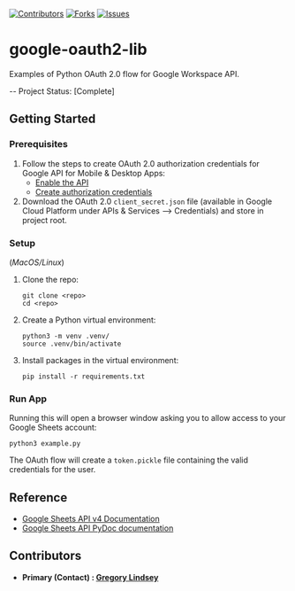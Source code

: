 [![Contributors][contributors-shield]][contributors-url]
[![Forks][forks-shield]][forks-url]
[![Issues][issues-shield]][issues-url]

# google-oauth2-lib

Examples of Python OAuth 2.0 flow for Google Workspace API.

-- Project Status: [Complete]

## Getting Started

### Prerequisites
1. Follow the steps to create OAuth 2.0 authorization credentials for Google API for Mobile & Desktop Apps:
   - [Enable the API](https://developers.google.com/identity/protocols/oauth2/native-app#enable-apis)
   - [Create authorization credentials](https://developers.google.com/identity/protocols/oauth2/native-app#creatingcred)
2. Download the OAuth 2.0 `client_secret.json` file (available in Google Cloud Platform under APIs & Services --> Credentials) and store in project root.

### Setup
(*MacOS/Linux*)
1. Clone the repo:
   ```
   git clone <repo>
   cd <repo>
   ```
2. Create a Python virtual environment:
   ```
   python3 -m venv .venv/
   source .venv/bin/activate
   ```
3. Install packages in the virtual environment:
   ```
   pip install -r requirements.txt
   ```

### Run App
Running this will open a browser window asking you to allow access to your Google Sheets account:
```
python3 example.py
```
The OAuth flow will create a `token.pickle` file containing the valid credentials for the user.

## Reference
- [Google Sheets API v4 Documentation](https://developers.google.com/sheets/api/guides/concepts)
- [Google Sheets API PyDoc documentation](https://developers.google.com/resources/api-libraries/documentation/sheets/v4/python/latest/index.html)

## Contributors

- **Primary (Contact) : [Gregory Lindsey](https://github.com/abk7777)**

[contributors-shield]: https://img.shields.io/github/contributors/abk7777/google-oauth2-lib.svg?style=flat-square
[contributors-url]: https://github.com/abk7777/google-oauth2-lib/graphs/contributors
[forks-shield]: https://img.shields.io/github/forks/abk7777/google-oauth2-lib.svg?style=flat-square
[forks-url]: https://github.com/abk7777/google-oauth2-lib/network/members
[issues-shield]: https://img.shields.io/github/issues/abk7777/google-oauth2-lib.svg?style=flat-square
[issues-url]: https://github.com/abk7777/google-oauth2-lib/issues
